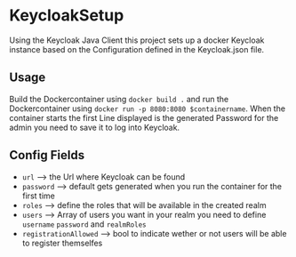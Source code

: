 # KeycloakSetup

Using the Keycloak Java Client this project sets up a docker Keycloak instance based on the Configuration defined in the  Keycloak.json file.


## Usage
Build the Dockercontainer using `docker build .` and run the Dockercontainer using `docker run -p 8080:8080 $containername`. When the container starts the first Line displayed is the generated Password for the admin you need to save it to log into Keycloak.

## Config Fields
- `url`  --> the Url where Keycloak can be found
- `password` --> default gets generated when you run the container for the first time 
- `roles` --> define the roles that will be available in the created realm
- `users` --> Array of users you want in your realm you need to define `username` `password` and `realmRoles`
- `registrationAllowed` --> bool to indicate wether or not users will be able to register themselfes

